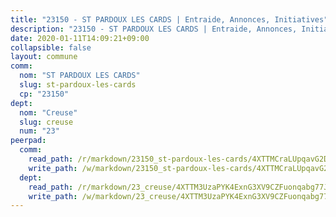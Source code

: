 ```yaml
---
title: "23150 - ST PARDOUX LES CARDS | Entraide, Annonces, Initiatives"
description: "23150 - ST PARDOUX LES CARDS | Entraide, Annonces, Initiatives"
date: 2020-01-11T14:09:21+09:00
collapsible: false
layout: commune
comm:
  nom: "ST PARDOUX LES CARDS"
  slug: st-pardoux-les-cards
  cp: "23150"
dept:
  nom: "Creuse"
  slug: creuse
  num: "23"
peerpad:
  comm:
    read_path: /r/markdown/23150_st-pardoux-les-cards/4XTTMCraLUpqavG2DTvXfbvXiXErbaB9pjfRt3G6nhsMpfHZP
    write_path: /w/markdown/23150_st-pardoux-les-cards/4XTTMCraLUpqavG2DTvXfbvXiXErbaB9pjfRt3G6nhsMpfHZP-K3TgUGf5Y48mETwssCU5EqVw2rXdHT2svmHDEVkUscACZ2T9A4E6k8UH1CpA72oXvyMuzYSL8AA5KV19vBnxb1EXGd2pq3VFkVs6ELVTy1WtR8we4mqQxokXjNkZAXwuDi83oRrD
  dept:
    read_path: /r/markdown/23_creuse/4XTTM3UzaPYK4ExnG3XV9CZFuonqabg77JTNiqvJ5MQS23jj7
    write_path: /w/markdown/23_creuse/4XTTM3UzaPYK4ExnG3XV9CZFuonqabg77JTNiqvJ5MQS23jj7-K3TgUKE86JxR4JSYXC5aZe6fqBSBprUrmaVFUW2jmdnpHS2xDyA3bckVFWgGTEWFg2GMkYcK4FztBw3HJgWqQMWmUjaPRWNNPUiVES6qbqTDLs9pxQ3uHzULq9XSj5J8FTp6MDn1
---
```


